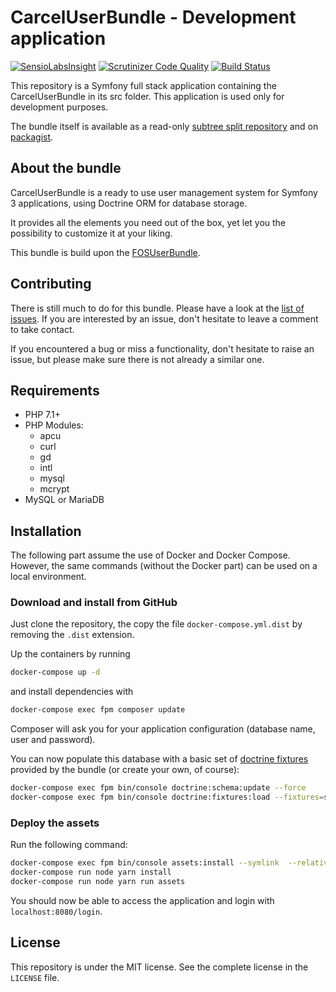 # CarcelUserBundle - Development application

[![SensioLabsInsight](https://insight.sensiolabs.com/projects/f5b8027a-eb3b-422e-98a2-c138d2ceb426/mini.png)](https://insight.sensiolabs.com/projects/f5b8027a-eb3b-422e-98a2-c138d2ceb426)
[![Scrutinizer Code Quality](https://scrutinizer-ci.com/g/damien-carcel/user-bundle-dev/badges/quality-score.png?b=master)](https://scrutinizer-ci.com/g/damien-carcel/user-bundle-dev/?branch=master)
[![Build Status](https://travis-ci.org/damien-carcel/user-bundle-dev.svg?branch=master)](https://travis-ci.org/damien-carcel/user-bundle-dev)

This repository is a Symfony full stack application containing the CarcelUserBundle in its src folder. This application is used only for development purposes.

The bundle itself is available as a read-only [subtree split repository](https://github.com/damien-carcel/UserBundle) and on [packagist](https://packagist.org/packages/carcel/user-bundle).

## About the bundle

CarcelUserBundle is a ready to use user management system for Symfony 3 applications, using Doctrine ORM for database storage.

It provides all the elements you need out of the box, yet let you the possibility to customize it at your liking.

This bundle is build upon the [FOSUserBundle](https://github.com/FriendsOfSymfony/FOSUserBundle).

## Contributing

There is still much to do for this bundle. Please have a look at the [list of issues](https://github.com/damien-carcel/user-bundle-dev/issues).
If you are interested by an issue, don't hesitate to leave a comment to take contact.

If you encountered a bug or miss a functionality, don't hesitate to raise an issue, but please make sure there is not already a similar one.

## Requirements

- PHP 7.1+
- PHP Modules:
    - apcu
    - curl
    - gd
    - intl
    - mysql
    - mcrypt
- MySQL or MariaDB

## Installation

The following part assume the use of Docker and Docker Compose. However, the same commands (without the Docker part) can be used on a local environment.

### Download and install from GitHub

Just clone the repository, the copy the file `docker-compose.yml.dist` by removing the `.dist` extension.

Up the containers by running 

```bash
docker-compose up -d
```

and install dependencies with

```bash
docker-compose exec fpm composer update
```

Composer will ask you for your application configuration (database name, user and password).

You can now populate this database with a basic set of [doctrine fixtures](https://symfony.com/doc/current/bundles/DoctrineFixturesBundle/index.html) provided by the bundle (or create your own, of course):

```bash
docker-compose exec fpm bin/console doctrine:schema:update --force
docker-compose exec fpm bin/console doctrine:fixtures:load --fixtures=src/UserBundle/features/Context/DataFixtures/ORM/LoadUserData.php 
```

### Deploy the assets

Run the following command:

```bash
docker-compose exec fpm bin/console assets:install --symlink  --relative
docker-compose run node yarn install
docker-compose run node yarn run assets
```

You should now be able to access the application and login with `localhost:8080/login`.

## License

This repository is under the MIT license. See the complete license in the `LICENSE` file.
